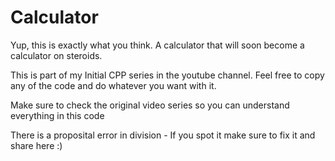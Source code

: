 # Calculator

Yup, this is exactly what you think. A calculator that will soon become a calculator on steroids.

This is part of my Initial CPP series in the youtube channel. Feel free to copy any of the code and do whatever you want with it.

Make sure to check the original video series so you can understand everything in this code

There is a proposital error in division - If you spot it make sure to fix it and share here :)
